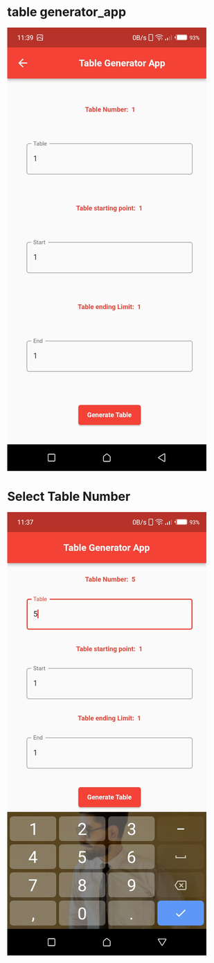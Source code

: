# table generator_app


<img src="https://github.com/naeem92/MobileApplication/blob/main/table%20generator_app/SS/Let's%20Again%20Start.jpeg">


# Select Table Number


<img src="https://github.com/naeem92/MobileApplication/blob/main/table%20generator_app/SS/Select%20Table.jpeg">
